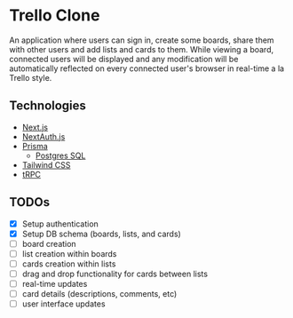 # Trello Clone

An application where users can sign in, create some boards, share them with other users and add lists and cards to them. While viewing a board, connected users will be displayed and any modification will be automatically reflected on every connected user's browser in real-time a la Trello style.

## Technologies

- [Next.js](https://nextjs.org)
- [NextAuth.js](https://next-auth.js.org)
- [Prisma](https://prisma.io)
  - [Postgres SQL](https://www.postgresql.org/)
- [Tailwind CSS](https://tailwindcss.com)
- [tRPC](https://trpc.io)

## TODOs

- [x] Setup authentication
- [x] Setup DB schema (boards, lists, and cards)
- [ ] board creation
- [ ] list creation within boards
- [ ] cards creation within lists
- [ ] drag and drop functionality for cards between lists
- [ ] real-time updates
- [ ] card details (descriptions, comments, etc)
- [ ] user interface updates
